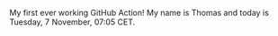 My first ever working GitHub Action!
My name is Thomas and today is Tuesday, 7 November, 07:05 CET. 
